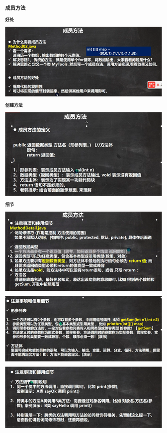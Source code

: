 ### 成员方法
**好处**

![输入图片说明](/imgs/2024-07-11/4ifPEBtDmsbtfHsF.png)

**创建方法**

![输入图片说明](/imgs/2024-07-11/OCr33gKSlC6XOCfZ.png)

**细节**

![输入图片说明](/imgs/2024-07-11/jdHDjnB0XoOLbp4U.png)

![输入图片说明](/imgs/2024-07-11/l3wEye27hmhVW7te.png)

![输入图片说明](/imgs/2024-07-11/I2dG9Fywhk1UTnYA.png)
<!--stackedit_data:
eyJoaXN0b3J5IjpbMTgzMjQxMzQyOSwtMjY2Mzg3NywtMzIxMj
M3NDIxLC0yMDg4NzQ2NjEyXX0=
-->